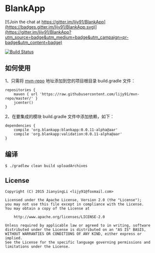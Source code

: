 # BlankApp

[![Join the chat at https://gitter.im/lijy91/BlankApp](https://badges.gitter.im/lijy91/BlankApp.svg)](https://gitter.im/lijy91/BlankApp?utm_source=badge&utm_medium=badge&utm_campaign=pr-badge&utm_content=badge)

[![Build Status](https://api.travis-ci.org/lijy91/BlankApp.svg?branch=master)](https://travis-ci.org/lijy91/BlankApp)

## 如何使用

1、只需将 [mvn-repo](github.com/lijy91/mvn-repo/) 地址添加到您的项目根目录 build.gradle 文件：
```
repositories {
    maven { url 'https://raw.githubusercontent.com/lijy91/mvn-repo/master/' }
    jcenter()
}
```

2、在要集成的模块 build.gradle 文件中添加依赖，如下：
```
dependencies {
    compile 'org.blankapp:blankapp:0.0.11-alpha@aar'
    compile 'org.blankapp:validation:0.0.11-alpha@aar'
}
```

## 编译

```
$ ./gradlew clean build uploadArchives 
```

## License

    Copyright (C) 2015 JianyingLi <lijy91@foxmail.com>

    Licensed under the Apache License, Version 2.0 (the "License");
    you may not use this file except in compliance with the License.
    You may obtain a copy of the License at

        http://www.apache.org/licenses/LICENSE-2.0

    Unless required by applicable law or agreed to in writing, software
    distributed under the License is distributed on an "AS IS" BASIS,
    WITHOUT WARRANTIES OR CONDITIONS OF ANY KIND, either express or implied.
    See the License for the specific language governing permissions and
    limitations under the License.
